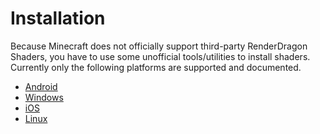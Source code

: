 # Installation

Because Minecraft does not officially support third-party RenderDragon Shaders, you have to use some unofficial tools/utilities to install shaders. Currently only the following platforms are supported and documented.

* [Android](installation-android)
* [Windows](installation-windows)
* [iOS](installation-ios)
* [Linux](installation-linux)
